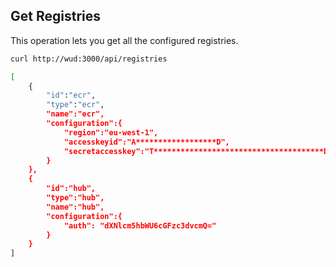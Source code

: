 ## Get Registries

This operation lets you get all the configured registries.

```bash
curl http://wud:3000/api/registries

[
    {
        "id":"ecr",
        "type":"ecr",
        "name":"ecr",
        "configuration":{
            "region":"eu-west-1",
            "accesskeyid":"A******************D",
            "secretaccesskey":"T**************************************D"
        }
    },
    {
        "id":"hub",
        "type":"hub",
        "name":"hub",
        "configuration":{
            "auth": "dXNlcm5hbWU6cGFzc3dvcmQ="
        }
    }
]
```
